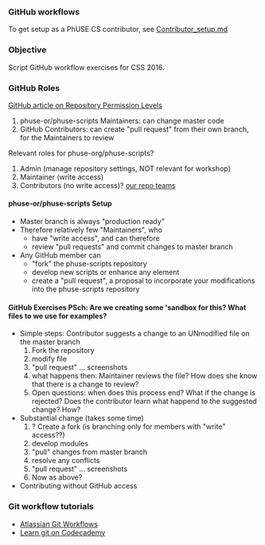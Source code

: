 ### GitHub workflows

To get setup as a PhUSE CS contributor, see [Contributor_setup.md](http://github.com/phuse-org/phuse-scripts/blob/master/docs/guides/Contributor_Setup.md)

### Objective

Script GitHub workflow exercises for CSS 2016.

### GitHub Roles

[GitHub article on Repository Permission Levels](http://help.github.com/articles/repository-permission-levels-for-an-organization/)

  1. phuse-or/phuse-scripts Maintainers: can change master code
  2. GitHub Contributors: can create "pull request" from their own branch, for the Maintainers to review

Relevant roles for phuse-org/phuse-scripts?
  1. Admin (manage repository settings, NOT relevant for workshop)
  2. Maintainer (write access)
  3. Contributors (no write access)? [our repo teams](https://github.com/phuse-org/phuse-scripts/settings/collaboration)

#### phuse-or/phuse-scripts Setup

  * Master branch is always "production ready"
  * Therefore relatively few "Maintainers", who
    * have "write access", and can therefore
    * review "pull requests" and commit changes to master branch
  * Any GitHub member can 
    * "fork" the phuse-scripts repository
    * develop new scripts or enhance any element
    * create a "pull request", a proposal to incorporate your modifications into the phuse-scripts repository

#### GitHub Exercises PSch: Are we creating some 'sandbox for this? What files to we use for examples? 

  * Simple steps: Contributor suggests a change to an UNmodified file on the master branch
    1. Fork the repository
    2. modify file
    3. "pull request" ... screenshots
    4. what happens then: Maintainer reviews the file? How does she know that there is a change to review?
    5. Open questions: when does this process end? What if the change is rejected? Does the contributor learn what happend to the suggested change? How?
  * Substantial change (takes some time)
    1. ? Create a fork (is branching only for members with "write" access??)
    2. develop modules
    3. "pull" changes from master branch
    4. resolve any conflicts
    5. "pull request" ... screenshots
    6. Now as above?
  * Contributing without GitHub access

### Git workflow tutorials

  * [Atlassian Git Workflows](http://www.atlassian.com/git/tutorials/comparing-workflows)
  * [Learn git on Codecademy](http://www.codecademy.com/learn/learn-git)
